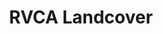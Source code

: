 ---
schema: default
title: RVCA Landcover
organization: RVCA
notes: "RVCA Landcover - compiled yearly on a subwatershed basis. Each subwatershed is captured every six years and is based on imagery also on a 6 year cycle. i.e. 2008, 2014, 2020... \r\n\r\nPLEASE REVIEW THE LICENCE AGREEMENT LINK BELOW. BY DOWNLOADING THE DATA YOU AGREE TO THE ASSOCIATED LICENCE."
resources:
  - name: RVCA Landcover Shapefile
    url: 'ftp://FTP_Data:!Data1@204.101.207.53/data/OpenData/landCover.zip'
    format: shp
  - name: RVCA Landcover Rest Endpoint
    url: 'https://gis.rvca.ca/arcgis/rest/services/RVCA_LandCover_Cache/MapServer'
    format: api
  - name: RVCA Landcover Kml
    url: >-
      https://gis.rvca.ca/arcgis/rest/services/RVCA_LandCover_Cache/MapServer/generateKml
    format: kml
  - name: RVCA Landcover CAD
    url: 'https://gis.rvca.ca/imagery/rvca_logo.jpg'
    format: cad
license: 'https://gis.rvca.ca/dataSharing.htm'
category:
  - 'Landcover & Water (Wetlands, Woodlands & Water)'
maintainer: Dave Crossman
maintainer_email: gis@rvca.ca
---